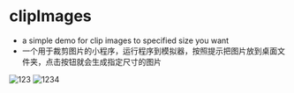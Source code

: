 # clipImages

- a simple demo for clip images to specified size you want
- 一个用于裁剪图片的小程序，运行程序到模拟器，按照提示把图片放到桌面文件夹，点击按钮就会生成指定尺寸的图片
 
![123](http://i5.tietuku.com/850280287520fbf4.png)
![1234](http://i5.tietuku.com/763356a38a683e6e.png)

